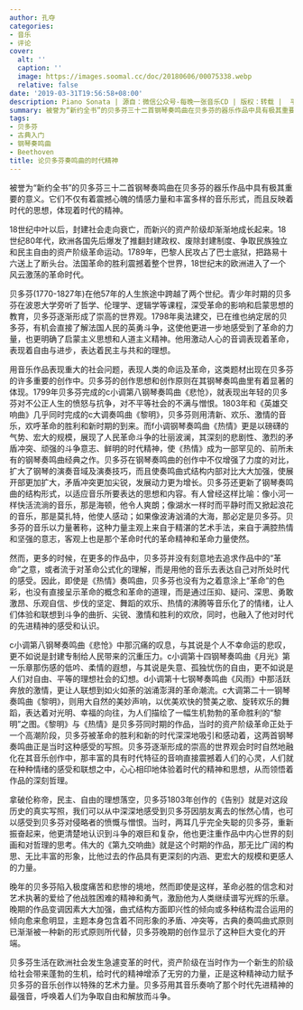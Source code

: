 ```yaml
---
author: 孔夺
categories:
- 音乐
- 评论
cover:
  alt: ''
  caption: ''
  image: https://images.soomal.cc/doc/20180606/00075338.webp
  relative: false
date: '2019-03-31T19:56:58+08:00'
description: Piano Sonata | 源自：微信公众号-每晚一张音乐CD | 版权：转载 |  平均/总评分：06.00/6
summary: 被誉为“新约全书”的贝多芬三十二首钢琴奏鸣曲在贝多芬的器乐作品中具有极其重要的意义。它们不仅有着震撼心魄的情感力量和丰富多样的音乐形式，而且反映着时代的思想，体现着时代的精神……
tags:
- 贝多芬
- 古典入门
- 钢琴奏鸣曲
- Beethoven
title: 论贝多芬奏鸣曲的时代精神
---
```


被誉为“新约全书”的贝多芬三十二首钢琴奏鸣曲在贝多芬的器乐作品中具有极其重要的意义。它们不仅有着震撼心魄的情感力量和丰富多样的音乐形式，而且反映着时代的思想，体现着时代的精神。

18世纪中叶以后，封建社会走向衰亡，而新兴的资产阶级却渐渐地成长起来。18世纪80年代，欧洲各国先后爆发了推翻封建政权、废除封建制度、争取民族独立和民主自由的资产阶级革命运动。1789年，巴黎人民攻占了巴士底狱，把路易十六送上了断头台。法国革命的胜利震撼着整个世界，18世纪末的欧洲进入了一个风云激荡的革命时代。

贝多芬(1770-1827年)在他57年的人生旅途中跨越了两个世纪。青少年时期的贝多芬在波恩大学旁听了哲学、伦理学、逻辑学等课程，深受革命的影响和启蒙思想的教育，贝多芬逐渐形成了崇高的世界观。1798年奥法建交，已在维也纳定居的贝多芬，有机会直接了解法国人民的英勇斗争，这使他更进一步地感受到了革命的力量，也更明确了启蒙主义思想和人道主义精神。他用激动人心的音调表现着革命，表现着自由与进步，表达着民主与共和的理想。

用音乐作品表现重大的社会问题，表现人类的命运及革命，这类题材出现在贝多芬的许多重要的创作中。贝多芬的创作思想和创作原则在其钢琴奏鸣曲里有着显著的体现。1799年贝多芬完成的c小调第八钢琴奏鸣曲《悲怆》，就表现出年轻的贝多芬对不公正人生的愤怒与抗争，对不平等社会的不满与憎恨。1803年和《英雄交响曲》几乎同时完成的c大调奏鸣曲《黎明》，贝多芬则用清新、欢乐、激情的音乐，欢呼革命的胜利和新时期的到来。而f小调钢琴奏鸣曲《热情》更是以磅礴的气势、宏大的规模，展现了人民革命斗争的壮丽波澜，其深刻的悲剧性、激烈的矛盾冲突、顽强的斗争意志、鲜明的时代精神，使《热情》成为一部罕见的、前所未有的钢琴奏鸣曲经典之作。贝多芬在钢琴奏鸣曲的创作中不仅增强了力度的对比，扩大了钢琴的演奏音域及演奏技巧，而且使奏鸣曲式结构内部对比大大加强，使展开部更加扩大，矛盾冲突更加尖锐，发展动力更为增长。贝多芬还更新了钢琴奏鸣曲的结构形式，以适应音乐所要表达的思想和内容。有人曾经这样比喻：像小河一样快活流淌的音乐，那是海顿，他令人爽朗；像湖水一样时而平静时而又掀起浪花的音乐，那是莫扎特，他使人感动；如果像波涛汹涌的大海，那必定是贝多芬。贝多芬的音乐以力量著称，这种力量主观上来自于精湛的艺术手法，来自于满腔热情和坚强的意志，客观上也是那个革命时代的革命精神和革命力量使然。

然而，更多的时候，在更多的作品中，贝多芬并没有刻意地去追求作品中的“革命”之意，或者流于对革命公式化的理解，而是用他的音乐去表达自己对所处时代的感受。因此，即使是《热情》奏鸣曲，贝多芬也没有为之着意涂上“革命”的色彩，也没有直接呈示革命的概念和革命的道理，而是通过压抑、疑问、深思、勇敢激昂、乐观自信、步伐的坚定、舞蹈的欢乐、热情的沸腾等音乐化了的情绪，让人们体验和联想到斗争的曲折、尖锐、激情和胜利的欢欣，同时，也融入了他对时代的先进精神的感受和认识。

c小调第八钢琴奏鸣曲《悲怆》中那沉痛的叹息，与其说是个人不幸命运的悲叹，更不如说是封建专制给人民带来的沉重压力。c小调第十四钢琴奏鸣曲《月光》第一乐章那伤感的低吟、柔情的遐想，与其说是失意、孤独忧伤的自由，更不如说是人们对自由、平等的理想社会的幻想。d小调第十七钢琴奏鸣曲《风雨》中那活跃奔放的激情，更让人联想到如火如荼的汹涌澎湃的革命潮流。c大调第二十一钢琴奏鸣曲《黎明》，则用大自然的美妙声响，以优美欢快的赞美之歌、旋转欢乐的舞蹈，表达着对光明、幸福的向往，为人们描绘了一幅生机勃勃的革命胜利的“黎明”之图。《黎明》与《热情》是贝多芬同时期的作品，当时的资产阶级革命正处于一个高潮阶段，贝多芬被革命的胜利和新的时代深深地吸引和感动着，这两首钢琴奏鸣曲正是当时这种感受的写照。贝多芬逐渐形成的崇高的世界观会时时自然地融化在其音乐创作中，那丰富的具有时代特征的音响直接震撼着人们的心灵，人们就在种种情绪的感受和联想之中，心心相印地体验着时代的精神和思想，从而领悟着作品的深刻哲理。

拿破伦称帝，民主、自由的理想落空，贝多芬1803年创作的《告别》就是对这段历史的真实写照，我们可以从中深深地感受到贝多芬因朋友离去的怅然心情，也可以感受到贝多芬对侵略者的愤慨与憎恨。当时，两耳几乎完全失聪的贝多芬，重新振奋起来，他更清楚地认识到斗争的艰巨和复杂，他也更注重作品中内心世界的刻画和对哲理的思考。伟大的《第九交响曲》就是这个时期的作品，那无比广阔的构思、无比丰富的形象，比他过去的作品具有更深刻的内涵、更宏大的规模和更感人的力量。

晚年的贝多芬陷入极度痛苦和悲惨的境地，然而即使是这样，革命必胜的信念和对艺术执著的爱给了他战胜困难的精神和勇气，激励他为人类继续谱写光辉的乐章。晚期的作品变调因素大大加强，曲式结构方面即兴性的倾向或多种结构混合运用的倾向愈来愈明显，主题本身包含着不同形象的矛盾、冲突等，古典的奏鸣曲式原则已渐渐被一种新的形式原则所代替，贝多芬晚期的创作显示了这种巨大变化的开端。

贝多芬生活在欧洲社会发生急遽变革的时代，资产阶级在当时作为一个新生的阶级给社会带来蓬勃的生机，给时代的精神增添了无穷的力量，正是这种精神动力赋予贝多芬的音乐创作以特殊的艺术力量。贝多芬用其音乐奏响了那个时代先进精神的最强音，呼唤着人们为争取自由和解放而斗争。